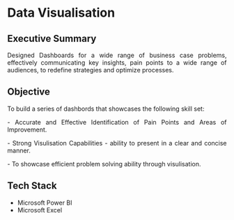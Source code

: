 # Data Visualisation

<h2 align="left">Executive Summary</h2>

<p align="justify">Designed Dashboards for a wide range of business case problems, effectively communicating key insights, pain points to a wide range of audiences, to redefine strategies and optimize processes.</p>

<h2 align = "left">Objective</h2>

<p align="justify"> To build a series of dashbords that showcases the following skill set:</p>
  <p align="justify"> - Accurate and Effective Identification of Pain Points and Areas of Improvement.</p>
  <p align="justify"> - Strong Visulisation Capabilities - ability to present in a clear and concise manner.</p>
  <p align="justify"> - To showcase efficient problem solving ability through visulisation.</p>

<h2 align="left">Tech Stack</h2>

- Microsoft Power BI
- Microsoft Excel
